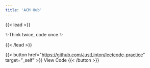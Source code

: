 ```yaml
---
title: 'ACM Hub'
---
```


{{< lead >}}

:sparkles:Think twice, code once.:sparkles:

{{< /lead >}}



{{< button href="https://github.com/JustLinton/leetcode-practice" target="_self" >}}
View Code
{{< /button >}}



